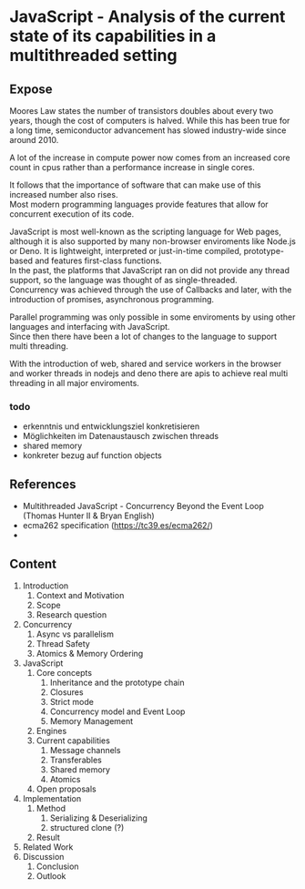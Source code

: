# JavaScript - Analysis of the current state of its capabilities in a multithreaded setting

  
## Expose

Moores Law states the number of transistors doubles about every two years, though the cost of computers is halved.
While this has been true for a long time, semiconductor advancement has slowed industry-wide since around 2010.  

A lot of the increase in compute power now comes from an increased core count in cpus rather than a performance increase in single cores.  

It follows that the importance of software that can make use of this increased number also rises.  
Most modern programming languages provide features that allow for concurrent execution of its code.  

JavaScript is most well-known as the scripting language for Web pages, although it is also supported by many non-browser enviroments like Node.js or Deno.
It is lightweight, interpreted or just-in-time compiled, prototype-based and features first-class functions.  
In the past, the platforms that JavaScript ran on did not provide any thread support, so the language was thought of as single-threaded.  
Concurrency was achieved through the use of Callbacks and later, with the introduction of promises, asynchronous programming.  

Parallel programming was only possible in some enviroments by using other languages and interfacing with JavaScript.   
Since then there have been a lot of changes to the language to support multi threading.  

With the introduction of web, shared and service workers in the browser and worker threads in nodejs and deno there are apis to achieve real multi threading in all major enviroments.  

### todo
- erkenntnis und entwicklungsziel konkretisieren
- Möglichkeiten im Datenaustausch zwischen threads
- shared memory
- konkreter bezug auf function objects

## References
- Multithreaded JavaScript - Concurrency Beyond the Event Loop (Thomas Hunter II & Bryan English)
- ecma262 specification (https://tc39.es/ecma262/)
- 

## Content
1. Introduction
   1. Context and Motivation
   2. Scope
   3. Research question
2. Concurrency
   1. Async vs parallelism
   2. Thread Safety
   3. Atomics & Memory Ordering
3. JavaScript
   1. Core concepts
      1. Inheritance and the prototype chain
      2. Closures
      3. Strict mode
      4. Concurrency model and Event Loop
      5. Memory Management
   2. Engines
   3. Current capabilities
      1. Message channels
      2. Transferables
      3. Shared memory
      4. Atomics
   4. Open proposals 
4. Implementation
   1. Method 
      1. Serializing & Deserializing
      2. structured clone (?)
   2. Result
5. Related Work
6. Discussion
   1. Conclusion
   2. Outlook
